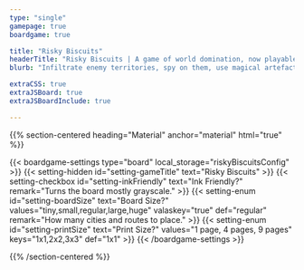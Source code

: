 ```yaml
---
type: "single"
gamepage: true
boardgame: true

title: "Risky Biscuits"
headerTitle: "Risky Biscuits | A game of world domination, now playable with just paper and a pen."
blurb: "Infiltrate enemy territories, spy on them, use magical artefacts, and dominate the world."

extraCSS: true
extraJSBoard: true
extraJSBoardInclude: true

---
```


{{% section-centered heading="Material" anchor="material" html="true" %}}

{{< boardgame-settings type="board" local_storage="riskyBiscuitsConfig" >}}
	{{< setting-hidden id="setting-gameTitle" text="Risky Biscuits" >}}
  {{< setting-checkbox id="setting-inkFriendly" text="Ink Friendly?" remark="Turns the board mostly grayscale." >}}
  {{< setting-enum id="setting-boardSize" text="Board Size?" values="tiny,small,regular,large,huge" valaskey="true" def="regular" remark="How many cities and routes to place." >}}
  {{< setting-enum id="setting-printSize" text="Print Size?" values="1 page, 4 pages, 9 pages" keys="1x1,2x2,3x3" def="1x1" >}}
{{< /boardgame-settings >}}

{{% /section-centered %}}